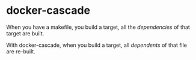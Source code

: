 # docker-cascade

When you have a makefile, you build a target, all the _dependencies_ of that target are built. 

With docker-cascade, when you build a target, all _dependents_ of that file are re-built. 

